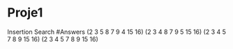 # Proje1
Insertion Search
#Answers
(2 3 5 8 7 9 4 15 16)
(2 3 4 8 7 9 5 15 16)
(2 3 4 5 7 8 9 15 16)
(2 3 4 5 7 8 9 15 16)
